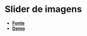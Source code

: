 # Slider de imagens
- **[Fonte](https://www.youtube.com/watch?v=TnL1TqfNHFQ)**
- **[Demo](https://repositorio-de-estudo-youtube.netlify.app/slider-de-imagens/)**